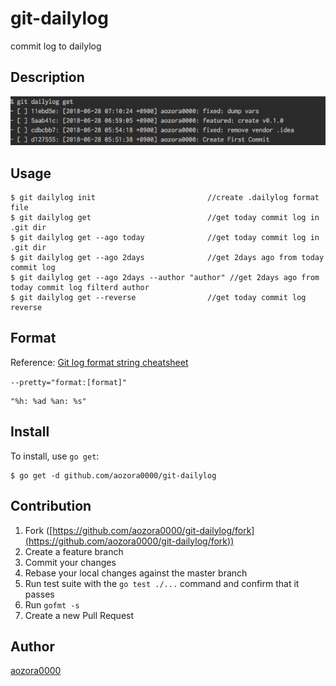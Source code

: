 # git-dailylog

commit log to dailylog

## Description

![ScreenShot](./sample/ss.png)

## Usage

```console
$ git dailylog init                         //create .dailylog format file
$ git dailylog get                          //get today commit log in .git dir
$ git dailylog get --ago today              //get today commit log in .git dir
$ git dailylog get --ago 2days              //get 2days ago from today commit log
$ git dailylog get --ago 2days --author "author" //get 2days ago from today commit log filterd author
$ git dailylog get --reverse                //get today commit log reverse
```

## Format

Reference: [Git log format string cheatsheet](https://devhints.io/git-log-format)

```--pretty="format:[format]"```
```.dailylog
"%h: %ad %an: %s"
```

## Install
To install, use `go get`:

```console
$ go get -d github.com/aozora0000/git-dailylog
```

## Contribution

1. Fork ([https://github.com/aozora0000/git-dailylog/fork](https://github.com/aozora0000/git-dailylog/fork))
1. Create a feature branch
1. Commit your changes
1. Rebase your local changes against the master branch
1. Run test suite with the `go test ./...` command and confirm that it passes
1. Run `gofmt -s`
1. Create a new Pull Request

## Author

[aozora0000](https://github.com/aozora0000)

